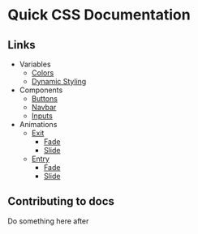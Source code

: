 # Quick CSS Documentation
## Links
- Variables
    - [Colors](./variables/colors.md)
    - [Dynamic Styling](./variables/dynamicstyles.md)
- Components
    - [Buttons](./components/buttons.md)
    - [Navbar](./components/navbar.md)
    - [Inputs](./components/inputs.md)
- Animations
    - [Exit](./animations/exit/)
        - [Fade](./animations/exit/fade.md)
        - [Slide](./animations/exit/slide.md)
    - [Entry](./animations/entry/)
        - [Fade](./animations/entry/fade.md)
        - [Slide](./animations/entry/slide.md)
## Contributing to docs
Do something here after